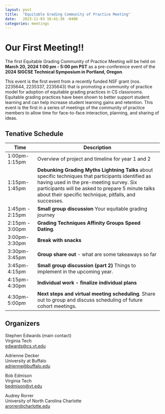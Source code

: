 ```yaml
---
layout: post
title:  "Equitable Grading Community of Practice Meeting"
date:   2023-11-03 16:41:36 -0400
categories: meetings
---
```


# Our First Meeting!!

The first Equitable Grading Community of Practice Meeting will be held on **March 20, 2024 1:00 pm - 5:00 pm PST**  as a pre-conference event of the **2024 SIGCSE Technical Symposium in Portland, Oregon**.

This event is the first event from a recently funded NSF grant (nos. 2235644, 2235337, 2235643) that is promoting a community of practice model for adoption of equitable grading practices in CS classrooms. Equitable grading practices have been shown to better support student learning and can help increase student learning gains and retention. This event is the first in a series of meetings of the community of practice members to allow time for face-to-face interaction, planning, and sharing of ideas. 


## Tenative Schedule

| Time               | Description |
| ------------------ | ----------- |
| 1:00pm-1:15pm      | Overview of project and timeline for year 1 and 2 |
| 1:15pm-1:45pm      | **Debunking Grading Myths Lightning Talks** about specific techniques that participants identified as having used in the pre-meeting survey. Six participants will be asked to prepare 5 minute talks about their specific technique, pitfalls, and successes. |
| 1:45pm - 2:15pm | **Small group discussion** Your equitable grading journey |
| 2:15pm - 3:00pm | **Grading Techniques Affinity Groups Speed Dating**. |
| 3:00pm-3:30pm | **Break with snacks** |
| 3:30pm-3:45pm | **Group share out** - what are some takeaways so far |
| 3:45pm-4:15pm | **Small group discussion (part 2)** Things to implement in the upcoming year.|
|4:15pm-4:30pm | **Individual work - finalize individual plans** |
|4:30pm-5:00pm | **Next steps and virtual meeting scheduling**. Share out to group and discuss scheduling of future cohort meetings. |

## Organizers
Stephen Edwards (main contact)<br>
Virginia Tech<br>
edwards@cs.vt.edu<br>

Adrienne Decker<br>
University at Buffalo<br>
adrienne@buffalo.edu<br>

Bob Edmison<br>
Virginia Tech<br>
bedmison@vt.edu <br>

Audrey Rorrer<br>
University of North Carolina Charlotte<br>
arorrer@charlotte.edu<br>

